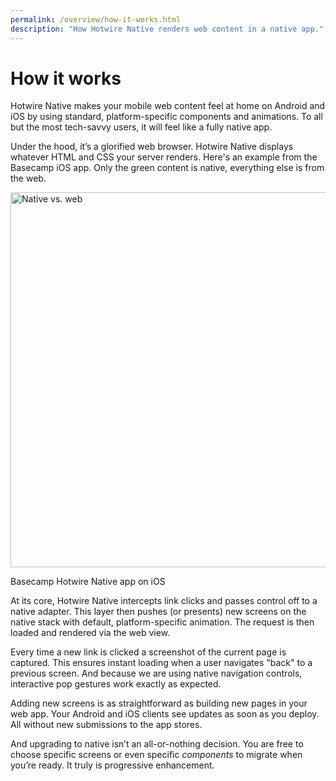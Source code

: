 ```yaml
---
permalink: /overview/how-it-works.html
description: "How Hotwire Native renders web content in a native app."
---
```


# How it works

Hotwire Native makes your mobile web content feel at home on Android and iOS by using standard, platform-specific components and animations. To all but the most tech-savvy users, it will feel like a fully native app.

Under the hood, it’s a glorified web browser. Hotwire Native displays whatever HTML and CSS your server renders. Here's an example from the Basecamp iOS app. Only the green content is native, everything else is from the web.

<img src="/assets/native-vs-web.png" width="600" alt="Native vs. web">

Basecamp Hotwire Native app on iOS

At its core, Hotwire Native intercepts link clicks and passes control off to a native adapter. This layer then pushes (or presents) new screens on the native stack with default, platform-specific animation. The request is then loaded and rendered via the web view.

Every time a new link is clicked a screenshot of the current page is captured. This ensures instant loading when a user navigates "back" to a previous screen. And because we are using native navigation controls, interactive pop gestures work exactly as expected.

Adding new screens is as straightforward as building new pages in your web app. Your Android and iOS clients see updates as soon as you deploy. All without new submissions to the app stores.

And upgrading to native isn’t an all-or-nothing decision. You are free to choose specific screens or even specific *components* to migrate when you’re ready. It truly is progressive enhancement.

